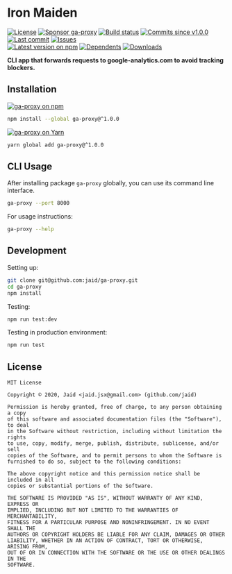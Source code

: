 # Iron Maiden


<a href="https://raw.githubusercontent.com/jaid/ga-proxy/master/license.txt"><img src="https://img.shields.io/github/license/jaid/ga-proxy?style=flat-square" alt="License"/></a> <a href="https://github.com/sponsors/jaid"><img src="https://img.shields.io/badge/<3-Sponsor-FF45F1?style=flat-square" alt="Sponsor ga-proxy"/></a>
<a href="https://actions-badge.atrox.dev/jaid/ga-proxy/goto"><img src="https://img.shields.io/endpoint.svg?style=flat-square&url=https%3A%2F%2Factions-badge.atrox.dev%2Fjaid%2Fga-proxy%2Fbadge" alt="Build status"/></a> <a href="https://github.com/jaid/ga-proxy/commits"><img src="https://img.shields.io/github/commits-since/jaid/ga-proxy/v1.0.0?style=flat-square&logo=github" alt="Commits since v1.0.0"/></a> <a href="https://github.com/jaid/ga-proxy/commits"><img src="https://img.shields.io/github/last-commit/jaid/ga-proxy?style=flat-square&logo=github" alt="Last commit"/></a> <a href="https://github.com/jaid/ga-proxy/issues"><img src="https://img.shields.io/github/issues/jaid/ga-proxy?style=flat-square&logo=github" alt="Issues"/></a>  
<a href="https://npmjs.com/package/ga-proxy"><img src="https://img.shields.io/npm/v/ga-proxy?style=flat-square&logo=npm&label=latest%20version" alt="Latest version on npm"/></a> <a href="https://github.com/jaid/ga-proxy/network/dependents"><img src="https://img.shields.io/librariesio/dependents/npm/ga-proxy?style=flat-square&logo=npm" alt="Dependents"/></a> <a href="https://npmjs.com/package/ga-proxy"><img src="https://img.shields.io/npm/dm/ga-proxy?style=flat-square&logo=npm" alt="Downloads"/></a>

**CLI app that forwards requests to google-analytics.com to avoid tracking blockers.**















## Installation
<a href="https://npmjs.com/package/ga-proxy"><img src="https://img.shields.io/badge/npm-ga--proxy-C23039?style=flat-square&logo=npm" alt="ga-proxy on npm"/></a>
```bash
npm install --global ga-proxy@^1.0.0
```
<a href="https://yarnpkg.com/package/ga-proxy"><img src="https://img.shields.io/badge/Yarn-ga--proxy-2F8CB7?style=flat-square&logo=yarn&logoColor=white" alt="ga-proxy on Yarn"/></a>
```bash
yarn global add ga-proxy@^1.0.0
```



## CLI Usage
After installing package `ga-proxy` globally, you can use its command line interface.
```bash
ga-proxy --port 8000
```
For usage instructions:
```bash
ga-proxy --help
```




## Development



Setting up:
```bash
git clone git@github.com:jaid/ga-proxy.git
cd ga-proxy
npm install
```
Testing:
```bash
npm run test:dev
```
Testing in production environment:
```bash
npm run test
```


## License
```text
MIT License

Copyright © 2020, Jaid <jaid.jsx@gmail.com> (github.com/jaid)

Permission is hereby granted, free of charge, to any person obtaining a copy
of this software and associated documentation files (the "Software"), to deal
in the Software without restriction, including without limitation the rights
to use, copy, modify, merge, publish, distribute, sublicense, and/or sell
copies of the Software, and to permit persons to whom the Software is
furnished to do so, subject to the following conditions:

The above copyright notice and this permission notice shall be included in all
copies or substantial portions of the Software.

THE SOFTWARE IS PROVIDED "AS IS", WITHOUT WARRANTY OF ANY KIND, EXPRESS OR
IMPLIED, INCLUDING BUT NOT LIMITED TO THE WARRANTIES OF MERCHANTABILITY,
FITNESS FOR A PARTICULAR PURPOSE AND NONINFRINGEMENT. IN NO EVENT SHALL THE
AUTHORS OR COPYRIGHT HOLDERS BE LIABLE FOR ANY CLAIM, DAMAGES OR OTHER
LIABILITY, WHETHER IN AN ACTION OF CONTRACT, TORT OR OTHERWISE, ARISING FROM,
OUT OF OR IN CONNECTION WITH THE SOFTWARE OR THE USE OR OTHER DEALINGS IN THE
SOFTWARE.
```
